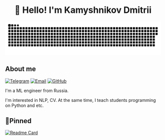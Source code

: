 <h1 align="center">👋 Hello! I'm Kamyshnikov Dmitrii </h1>

<p align="center">
 <img width="600" src="assets/github-snake.svg" alt="snake"/>
</p>

## About me
[![Telegram](https://img.shields.io/badge/-Telegram-2CA5E0?style=flat&logo=telegram&logoColor=white)](https://t.me/kama_34)
[![Email](https://img.shields.io/badge/Email-blue)](mailto:d.kamyshnikov.offer@yandex.ru)
[![GitHub](https://img.shields.io/badge/GitHub-black)](https://github.com/kama34)

I'm a ML engineer from Russia.

I'm interested in NLP, CV. 
At the same time, I teach students programming on Python and etc.

## 📌Pinned
[![Readme Card](https://github-readme-stats.vercel.app/api/pin/?username=kama34&repo=kama34.github.io&theme=dracula&bg_color=00000000&)](https://kama34.github.io/)
